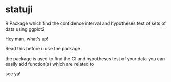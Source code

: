 # statuji
R Package which find the confidence interval and hypotheses test of sets of data using ggplot2

Hey man, what's up!

Read this before u use the package

the package is used to find the CI and hypotheses test of your data
you can easily add function(s) which are related to

see ya!
